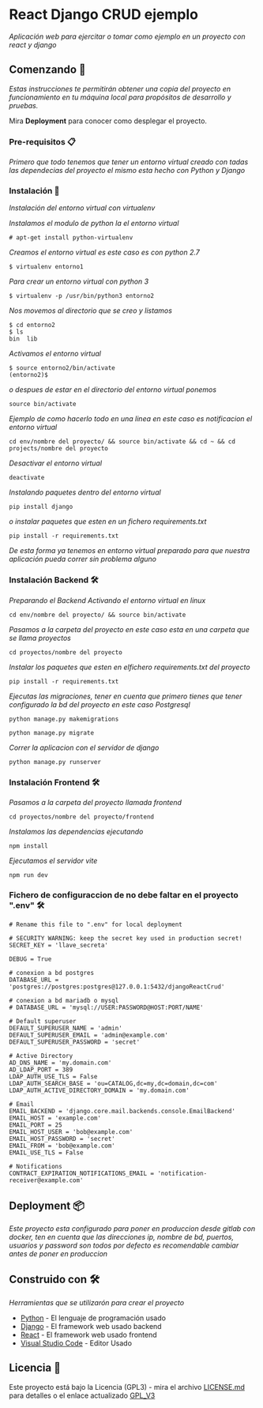 # React Django CRUD ejemplo

_Aplicación web para ejercitar o tomar como ejemplo en un proyecto con react y django_

## Comenzando 🚀

_Estas instrucciones te permitirán obtener una copia del proyecto en funcionamiento en tu máquina local para propósitos de desarrollo y pruebas._

Mira **Deployment** para conocer como desplegar el proyecto.


### Pre-requisitos 📋

_Primero que todo tenemos que tener un entorno virtual creado con tadas las dependecias del proyecto el mismo esta hecho con Python y Django_

### Instalación 🔧

_Instalación del entorno virtual con virtualenv_

_Instalamos el modulo de python la el entorno virtual_

```
# apt-get install python-virtualenv
```

_Creamos el entorno virtual es este caso es con python 2.7_

```
$ virtualenv entorno1
```

_Para crear un entorno virtual con python 3_

```
$ virtualenv -p /usr/bin/python3 entorno2
```
_Nos movemos al directorio que se creo y listamos_

```
$ cd entorno2
$ ls
bin  lib
```
_Activamos el entorno virtual_

```
$ source entorno2/bin/activate
(entorno2)$
```
_o despues de estar en el directorio del entorno virtual ponemos_

```
source bin/activate
```
_Ejemplo de como hacerlo todo en una linea en este caso es notificacion el entorno virtual_

```
cd env/nombre del proyecto/ && source bin/activate && cd ~ && cd projects/nombre del proyecto
```
_Desactivar el entorno virtual_

```
deactivate
```
_Instalando paquetes dentro del entorno virtual_

```
pip install django
```
_o instalar paquetes que esten en un fichero requirements.txt_

```
pip install -r requirements.txt
```
_De esta forma ya tenemos en entorno virtual preparado para que nuestra aplicación pueda correr sin problema alguno_

### Instalación Backend 🛠️

_Preparando el Backend_
_Activando el entorno virtual en linux_

```
cd env/nombre del proyecto/ && source bin/activate
```
_Pasamos a la carpeta del proyecto en este caso esta en una carpeta que se llama proyectos_

```
cd proyectos/nombre del proyecto
```

_Instalar los paquetes que esten en elfichero requirements.txt del proyecto_

```
pip install -r requirements.txt
```

_Ejecutas las migraciones, tener en cuenta que primero tienes que tener configurado la bd del proyecto en este caso Postgresql_

```
python manage.py makemigrations
```
```
python manage.py migrate
```
_Correr la aplicacion con el servidor de django_

```
python manage.py runserver
```

### Instalación Frontend 🛠️

_Pasamos a la carpeta del proyecto llamada frontend_

```
cd proyectos/nombre del proyecto/frontend
```
_Instalamos las dependencias ejecutando_

```
npm install
```
_Ejecutamos el servidor vite_

```
npm run dev
```

### Fichero de configuraccion de no debe faltar en el proyecto ".env" 🛠️

```
# Rename this file to ".env" for local deployment

# SECURITY WARNING: keep the secret key used in production secret!
SECRET_KEY = 'llave_secreta'

DEBUG = True

# conexion a bd postgres
DATABASE_URL = 'postgres://postgres:postgres@127.0.0.1:5432/djangoReactCrud'

# conexion a bd mariadb o mysql
# DATABASE_URL = 'mysql://USER:PASSWORD@HOST:PORT/NAME'

# Default superuser
DEFAULT_SUPERUSER_NAME = 'admin'
DEFAULT_SUPERUSER_EMAIL = 'admin@example.com'
DEFAULT_SUPERUSER_PASSWORD = 'secret'

# Active Directory
AD_DNS_NAME = 'my.domain.com'
AD_LDAP_PORT = 389
LDAP_AUTH_USE_TLS = False
LDAP_AUTH_SEARCH_BASE = 'ou=CATALOG,dc=my,dc=domain,dc=com'
LDAP_AUTH_ACTIVE_DIRECTORY_DOMAIN = 'my.domain.com'

# Email
EMAIL_BACKEND = 'django.core.mail.backends.console.EmailBackend'
EMAIL_HOST = 'example.com'
EMAIL_PORT = 25
EMAIL_HOST_USER = 'bob@example.com'
EMAIL_HOST_PASSWORD = 'secret'
EMAIL_FROM = 'bob@example.com'
EMAIL_USE_TLS = False

# Notifications
CONTRACT_EXPIRATION_NOTIFICATIONS_EMAIL = 'notification-receiver@example.com'

```

## Deployment 📦

_Este proyecto esta configurado para poner en produccion desde gitlab con docker, ten en cuenta que las direcciones ip, nombre de bd, puertos, usuarios y password son todos por defecto es recomendable cambiar antes de poner en produccion_

## Construido con 🛠️

_Herramientas que se utilizarón para crear el proyecto_

* [Python](https://www.python.org/) - El lenguaje de programación usado
* [Django](https://www.djangoproject.com/) - El framework web usado backend
* [React](https://react.dev/) - El framework web usado frontend
* [Visual Studio Code](https://code.visualstudio.com/) - Editor Usado

## Licencia 📄

Este proyecto está bajo la Licencia (GPL3) - mira el archivo [LICENSE.md](LICENSE) para detalles o el enlace actualizado [GPL_V3](https://www.gnu.org/licenses/gpl-3.0.html)
